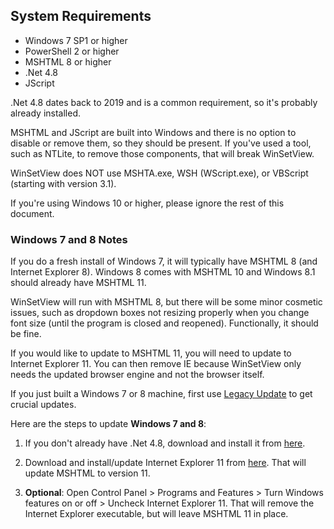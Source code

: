 ## System Requirements

- Windows 7 SP1 or higher
- PowerShell 2 or higher
- MSHTML 8 or higher
- .Net 4.8
- JScript

.Net 4.8 dates back to 2019 and is a common requirement, so it's probably already installed.

MSHTML and JScript are built into Windows and there is no option to disable or remove them, so they should be present. If you've used a tool, such as NTLite, to remove those components, that will break WinSetView.

WinSetView does NOT use MSHTA.exe, WSH (WScript.exe), or VBScript (starting with version 3.1).

If you're using Windows 10 or higher, please ignore the rest of this document.

### Windows 7 and 8 Notes

If you do a fresh install of Windows 7, it will typically have MSHTML 8 (and Internet Explorer 8). Windows 8 comes with MSHTML 10 and Windows 8.1 should already have MSHTML 11.

WinSetView will run with MSHTML 8, but there will be some minor cosmetic issues, such as dropdown boxes not resizing properly when you change font size (until the program is closed and reopened). Functionally, it should be fine.

If you would like to update to MSHTML 11, you will need to update to Internet Explorer 11. You can then remove IE because WinSetView only needs the updated browser engine and not the browser itself.

If you just built a Windows 7 or 8 machine, first use [Legacy Update](https://legacyupdate.net/) to get crucial updates.

Here are the steps to update **Windows 7 and 8**:

1. If you don't already have .Net 4.8, download and install it from [here](https://support.microsoft.com/en-us/topic/microsoft-net-framework-4-8-offline-installer-for-windows-9d23f658-3b97-68ab-d013-aa3c3e7495e0).


2. Download and install/update Internet Explorer 11 from [here](https://www.microsoft.com/en-us/download/internet-explorer). That will update MSHTML to version 11.


3. **Optional**: Open Control Panel > Programs and Features > Turn Windows features on or off > Uncheck Internet Explorer 11. That will remove the Internet Explorer executable, but will leave MSHTML 11 in place.
